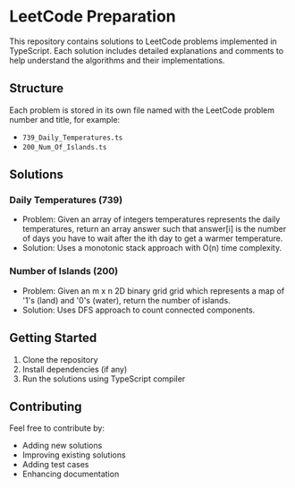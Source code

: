 # LeetCode Preparation

This repository contains solutions to LeetCode problems implemented in TypeScript. Each solution includes detailed explanations and comments to help understand the algorithms and their implementations.

## Structure

Each problem is stored in its own file named with the LeetCode problem number and title, for example:
- `739_Daily_Temperatures.ts`
- `200_Num_Of_Islands.ts`

## Solutions

### Daily Temperatures (739)
- Problem: Given an array of integers temperatures represents the daily temperatures, return an array answer such that answer[i] is the number of days you have to wait after the ith day to get a warmer temperature.
- Solution: Uses a monotonic stack approach with O(n) time complexity.

### Number of Islands (200)
- Problem: Given an m x n 2D binary grid grid which represents a map of '1's (land) and '0's (water), return the number of islands.
- Solution: Uses DFS approach to count connected components.

## Getting Started

1. Clone the repository
2. Install dependencies (if any)
3. Run the solutions using TypeScript compiler

## Contributing

Feel free to contribute by:
- Adding new solutions
- Improving existing solutions
- Adding test cases
- Enhancing documentation 